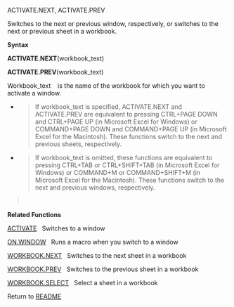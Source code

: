 ACTIVATE.NEXT, ACTIVATE.PREV

Switches to the next or previous window, respectively, or switches to
the next or previous sheet in a workbook.

**Syntax**

**ACTIVATE.NEXT**(workbook\_text)

**ACTIVATE.PREV**(workbook\_text)

Workbook\_text&nbsp;&nbsp;&nbsp;&nbsp;is the name of the workbook for
which you want to activate a window.

  - > If workbook\_text is specified, ACTIVATE.NEXT and ACTIVATE.PREV
    > are equivalent to pressing CTRL+PAGE DOWN and CTRL+PAGE UP (in
    > Microsoft Excel for Windows) or COMMAND+PAGE DOWN and COMMAND+PAGE
    > UP (in Microsoft Excel for the Macintosh). These functions switch
    > to the next and previous sheets, respectively.

  - > If workbook\_text is omitted, these functions are equivalent to
    > pressing CTRL+TAB or CTRL+SHIFT+TAB (in Microsoft Excel for
    > Windows) or COMMAND+M or COMMAND+SHIFT+M (in Microsoft Excel for
    > the Macintosh). These functions switch to the next and previous
    > windows, respectively.

> &nbsp;

**Related Functions**

[ACTIVATE](ACTIVATE.md)&nbsp;&nbsp;&nbsp;Switches to a window

[ON.WINDOW](ON.WINDOW.md)&nbsp;&nbsp;&nbsp;Runs a macro when you switch to a window

[WORKBOOK.NEXT](WORKBOOK.NEXT.md)&nbsp;&nbsp;&nbsp;Switches to the next sheet in a workbook

[WORKBOOK.PREV](WORKBOOK.PREV.md)&nbsp;&nbsp;&nbsp;Switches to the previous sheet in a
workbook

[WORKBOOK.SELECT](WORKBOOK.SELECT.md)&nbsp;&nbsp;&nbsp;Select a sheet in a workbook



Return to [README](README.md)

